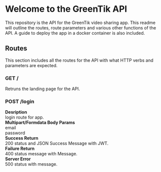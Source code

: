 # Welcome to the GreenTik API
This repository is the API for the GreenTik video sharing app. This readme will outline the routes, route parameters and various other functions of the API. A guide to deploy the app in a docker container is also included.

## Routes
This section includes all the routes for the API with what HTTP verbs and parameters are expected.

### GET /
Retruns the landing page for the API.

### POST /login
**Desription**  
login route for app.  
**Multipart/Formdata Body Params**  
email  
password  
**Success Return**  
200 status and JSON Success Message with JWT.  
**Failure Return**  
400 status message with Message.  
**Server Error**  
500 status with message.  

